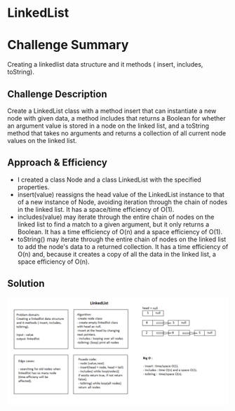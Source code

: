 # LinkedList

# Challenge Summary

Creating a linkedlist data structure and it methods ( insert, includes, toString).

## Challenge Description

Create a LinkedList class with a method insert that can instantiate a new node with given data, a method includes that returns a Boolean for whether an argument value is stored in a node on the linked list, and a toString method that takes no arguments and returns a collection of all current node values on the linked list.

## Approach & Efficiency

- I created a class Node and a class LinkedList with the specified properties.
- insert(value) reassigns the head value of the LinkedList instance to that of a new instance of Node, avoiding iteration through the chain of nodes in the linked list. It has a space/time efficiency of O(1).
- includes(value) may iterate through the entire chain of nodes on the linked list to find a match to a given argument, but it only returns a Boolean. It has a time efficiency of O(n) and a space efficiency of O(1).
- toString() may iterate through the entire chain of nodes on the linked list to add the node's data to a returned collection. It has a time efficiency of O(n) and, because it creates a copy of all the data in the linked list, a space efficiency of O(n).

## Solution

![](../../assets/linkedlist.png)